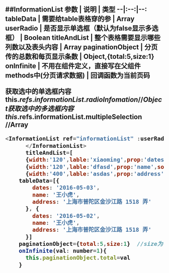 ##InformationList
参数 | 说明 | 类型
--|:--:|--:
tableData | 需要给table表格穿的参 | Array<Object>
userRadio | 是否显示单选框（默认为false显示多选框） | Boolean
titleAndList | 整个表格需要显示哪些列数以及表头内容 | Array<Object>
paginationObject | 分页传的总数和每页显示条数 | Object,{total:5,size:1}
onInfinite | 不用在组件定义，直接写在父组件methods中(分页请求数据) | 回调函数为当前页码
---
获取选中的单选框内容this.$refs.informationList.radioInfomation      //Object
获取选中的多选框内容this.$refs.informationList.multipleSelection    //Array

``` javascript
<InformationList ref="informationList" :userRadio='true' :tableData="tableData" :paginationObject='paginationObject' :titleAndList='titleAndList'>
      </InformationList>
      titleAndList=[
      {width:'120',lable:'xiaoming',prop:'dates'},
      {width:'120',lable:'dfasd',prop:'name',sortable:true}, //sortable是否需要排序，默认为false
      {width:'400',lable:'asdas',prop:'address',showoverflowtooltip:true}]  //showoverflowtooltip超出行是否缩略显示（默认为false）
    tableData=[{
        dates: '2016-05-03',
        name: '王小虎',
        address: '上海市普陀区金沙江路 1518 弄'
      }, {
        dates: '2016-05-02',
        name: '王小虎',
        address: '上海市普陀区金沙江路 1518 弄'
      }]
    paginationObject={total:5,size:1}  //size为每页几个
    onInfinite(val: number=1){
      this.paginationObject.total=val
    }
```


